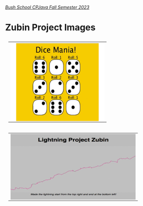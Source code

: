 [_Bush School CPJava Fall Semester 2023_](https://chandrunarayan.github.io/cpjava/)


# Zubin Project Images

<table style="padding:10px">
<tr>
    
 
  <td>
    <img src="./giftable/zoobdice.gif" align="left" alt="2" width = 300px height = 250px>
  </td>

<table style="padding:10px">
<tr>


  <td>
    <img src="./giftable/zubin2.gif" align="left" alt="2" width = 400px height = 210px>
  </td>

</tr>
</table>


